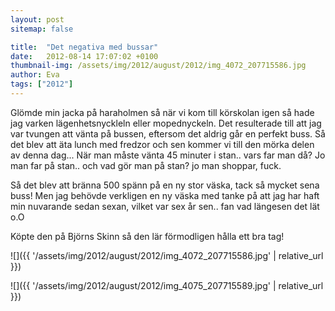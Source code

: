```yaml
---
layout: post
sitemap: false

title:  "Det negativa med bussar"
date:   2012-08-14 17:07:02 +0100
thumbnail-img: /assets/img/2012/august/2012/img_4072_207715586.jpg
author: Eva
tags: ["2012"]
---
```


Glömde min jacka på haraholmen så när vi kom till körskolan igen så hade jag varken lägenhetsnyckleln eller mopednyckeln. Det resulterade till att jag var tvungen att vänta på bussen, eftersom det aldrig går en perfekt buss. Så det blev att äta lunch med fredzor och sen kommer vi till den mörka delen av denna dag... När man måste vänta 45 minuter i stan.. vars far man då? Jo man far på stan.. och vad gör man på stan? jo man shoppar, fuck.



Så det blev att bränna 500 spänn på en ny stor väska, tack så mycket sena buss! Men jag behövde verkligen en ny väska med tanke på att jag har haft min nuvarande sedan sexan, vilket var sex år sen.. fan vad längesen det lät o.O
















Köpte den på Björns Skinn så den lär förmodligen hålla ett bra tag!

![]({{ '/assets/img/2012/august/2012/img_4072_207715586.jpg'  | relative_url }})

![]({{ '/assets/img/2012/august/2012/img_4075_207715589.jpg'  | relative_url }})


